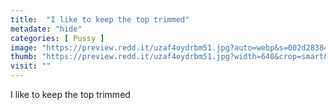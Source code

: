 ```yaml
---
title:  "I like to keep the top trimmed"
metadate: "hide"
categories: [ Pussy ]
image: "https://preview.redd.it/uzaf4oydrbm51.jpg?auto=webp&s=002d283844f569aea2e3035619405a8fbedc5e16"
thumb: "https://preview.redd.it/uzaf4oydrbm51.jpg?width=640&crop=smart&auto=webp&s=e8e10bbd37834d91abb8f31d4570a441f7f01eed"
visit: ""
---
```

I like to keep the top trimmed
